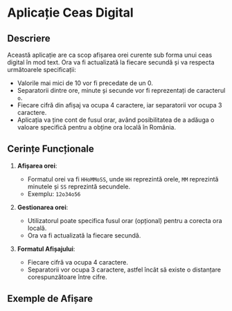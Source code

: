 # Aplicație Ceas Digital

## Descriere

Această aplicație are ca scop afișarea orei curente sub forma unui ceas digital în mod text. Ora va fi actualizată la fiecare secundă și va respecta următoarele specificații:

- Valorile mai mici de 10 vor fi precedate de un 0.
- Separatorii dintre ore, minute și secunde vor fi reprezentați de caracterul `o`.
- Fiecare cifră din afișaj va ocupa 4 caractere, iar separatorii vor ocupa 3 caractere.
- Aplicația va ține cont de fusul orar, având posibilitatea de a adăuga o valoare specifică pentru a obține ora locală în România.

## Cerințe Funcționale

1. **Afișarea orei**:
    - Formatul orei va fi `HHoMMoSS`, unde `HH` reprezintă orele, `MM` reprezintă minutele și `SS` reprezintă secundele.
    - Exemplu: `12o34o56`

2. **Gestionarea orei**:
    - Utilizatorul poate specifica fusul orar (opțional) pentru a corecta ora locală.
    - Ora va fi actualizată la fiecare secundă.

3. **Formatul Afișajului**:
    - Fiecare cifră va ocupa 4 caractere.
    - Separatorii vor ocupa 3 caractere, astfel încât să existe o distanțare corespunzătoare între cifre.

## Exemple de Afișare

